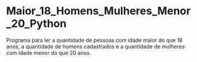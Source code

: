# Maior_18_Homens_Mulheres_Menor_20_Python
Programa para ler a quantidade de pessoas com idade maior do que 18 anos, a quantidade de homens cadastrados e a quantidade de mulheres com idade menor do que 20 anos.
